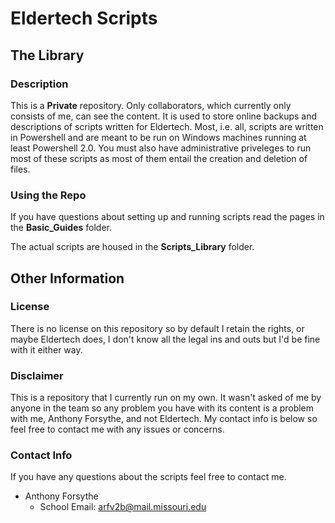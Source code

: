 Eldertech Scripts
=================

## The Library

### Description
This is a **Private** repository. Only collaborators, which currently only consists of me, can see the content. It is used to store online backups and descriptions of scripts written for Eldertech. Most, i.e. all, scripts are written in Powershell and are meant to be run on Windows machines running  at least Powershell 2.0. You must also have administrative priveleges to run most of these scripts as most of them entail the creation and deletion of files.

### Using the Repo

If you have questions about setting up and running scripts read the pages in the **Basic_Guides** folder. 

The actual scripts are housed in the **Scripts_Library** folder.

## Other Information

### License

There is no license on this repository so by default I retain the rights, or maybe Eldertech does, I don't know all the legal ins and outs but I'd be fine with it either way. 

### Disclaimer

This is a repository that I currently run on my own. It wasn't asked of me by anyone in the team so any problem you have with its content is a problem with me, Anthony Forsythe, and not Eldertech. My contact info is below so feel free to contact me with any issues or concerns.

### Contact Info

If you have any questions about the scripts feel free to contact me.

* Anthony Forsythe
   * School Email: arfv2b@mail.missouri.edu
